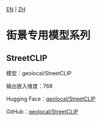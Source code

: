 [EN](../../../en/special_embedding/street/README.md) | [ZH](README.md)

# 街景专用模型系列

## StreetCLIP

模型：geolocal/StreetCLIP

输出嵌入维度：768

Hugging Face：[geolocal/StreetCLIP](https://huggingface.co/geolocal/StreetCLIP)

GitHub：[geolocal/StreetCLIP](https://github.com/geolocal/StreetCLIP) 
